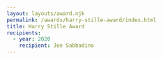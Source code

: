 ```yaml
---
layout: layouts/award.njk
permalink: /awards/harry-stille-award/index.html
title: Harry Stille Award
recipients:
  - year: 2020
    recipient: Joe Sabbadino
---
```

